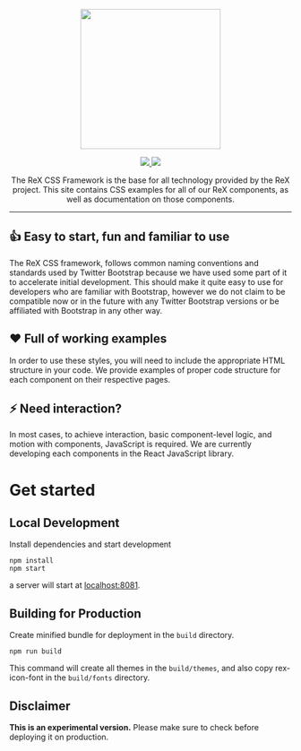 
<p align="center"><img src="https://github.com/rakuten-frontend/rex-css-framework/blob/feature/new-readme/src/assets/img/github-logo.png?raw=true" width="250px" ></img></p>
<p align="center">
  <a href="https://github.com/rakuten-frontend/rex-css-framework/blob/feature/new-readme/LICENSE">
    <img src="https://img.shields.io/packagist/l/doctrine/orm.svg?style=flat-square" />
    </a>
    <a href="https://github.com/rakuten-frontend/rex-css-framework/issues">
      <img src="https://img.shields.io/badge/Help%20out-Solve an Issue-brightgreen.svg?longCache=true&style=flat-square" />
    </a>
  </p>
 <p align="center">
The ReX CSS Framework is the base for all technology provided by the ReX project. This site contains CSS examples for all of our ReX components, as well as documentation on those components.
</p>
<hr>

## 👍 Easy to start, fun and familiar to use
The ReX CSS framework, follows common naming conventions and standards used by Twitter Bootstrap because we have used some part of it to accelerate initial development. This should make it quite easy to use for developers who are familiar with Bootstrap, however we do not claim to be compatible now or in the future with any Twitter Bootstrap versions or be affiliated with Bootstrap in any other way.
## ❤️ Full of working examples
In order to use these styles, you will need to include the appropriate HTML structure in your code. We provide examples of proper code structure for each component on their respective pages.
## ⚡️ Need interaction?
In most cases, to achieve interaction, basic component-level logic, and motion with components, JavaScript is required. We are currently developing each components in the React JavaScript library.


# Get started
## Local Development
Install dependencies and start development

```
npm install
npm start
```

a server will start at [localhost:8081](http://localhost:8081).


## Building for Production
Create minified bundle for deployment in the `build` directory.  

`npm run build`

This command will create all themes in the `build/themes`, and also copy rex-icon-font in the `build/fonts` directory.


## Disclaimer
**This is an experimental version.**
Please make sure to check before deploying it on production.
